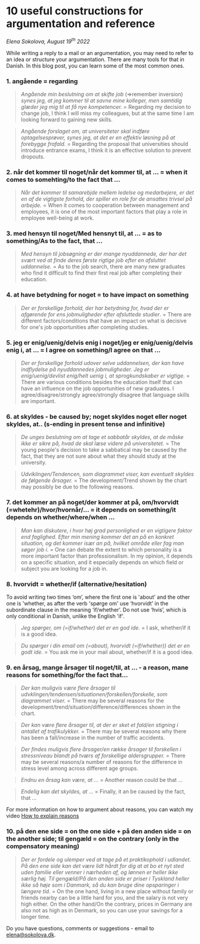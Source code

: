 # 10 useful constructions for argumentation and reference

*Elena Sokolova, August 19<sup>th</sup> 2022*

While writing a reply to a mail or an argumentation, you may need to refer to an idea or structure your argumentation. There are many tools for that in Danish. In this blog post, you can learn some of the most common ones. 


### 1. angående = regarding 
> *Angående min beslutning om at skifte job* (=>remember inversion) *synes jeg, at jeg kommer til at savne mine kolleger, men samtidig glæder jeg mig til at få nye kompetencer.* = Regarding my decision to change job, I think I will miss my colleagues, but at the same time I am looking forward to gaining new skills.
 
> *Angående forslaget om, at universiteter skal indføre optagelsesprøver, synes jeg, at det er en effektiv løsning på at forebygge frafald.* = Regarding the proposal that universities should introduce entrance exams, I think it is an effective solution to prevent dropouts.
 
 
 
### 2. når det kommer til noget/når det kommer til, at … = when it comes to somehting/to the fact that ...
> *Når det kommer til samarebjde mellem ledelse og medarbejere, er det en af de vigtigste forhold, der spiller en role for de ansattes trivsel på arbejde.* = When it comes to cooperation between management and employees, it is one of the most important factors that play a role in employee well-being at work.



### 3. med hensyn til noget/Med hensnyt til, at … = as to something/As to the fact, that ...
> *Med hensyn til jobsøgning er der mange nyuddannede, der har det svært ved at finde deres første rigtige job efter en afsluttet uddannelse.* = As to the job search, there are many new graduates who find it difficult to find their first real job after completing their education. 



### 4. at have betydning for noget = to have impact on something
> *Der er forskellige forhold, der har betydning for, hvad der er afgørende for ens jobmuligheder efter afsluttede studier*. = There are different factors/conditions that have an impact on what is decisive for one's job opportunities after completing studies.


### 5. jeg er enig/uenig/delvis enig i noget/jeg er enig/uenig/delvis enig i, at ... = I agree on something/I agree on that ...
> *Der er forskellige forhold udover selve uddannelsen, der kan have indflydelse på nyuddannedes jobmuligheder. Jeg er enig/uenig/devlist enig/helt uenig i, at sprogkundskaber er vigtige.* = There are various conditions besides the education itself that can have an influence on the job opportunities of new graduates. I agree/disagree/strongly agree/strongly disagree that language skills are important.


### 6. at skyldes - be caused by; noget skyldes noget eller noget skyldes, at.. (s-ending in present tense and infinitive)
> *De unges beslutning om at tage et sabbatår skyldes, at de måske ikke er sikre på, hvad de skal læse videre på universitetet.* = The young people's decision to take a sabbatical may be caused by the fact, that they are not sure about what they should study at the university.
 
> *Udviklingen/Tendencen, som diagrammet viser, kan eventuelt skyldes de følgende årsager.* = The development/Trend shown by the chart may possibly be due to the following reasons. 

### 7. det kommer an på noget/der kommer at på, om/hvorvidt (=whetehr)/hvor/hvornår/...  = it depends on something/it depends on whether/where/when ...
> *Man kan diskutere, i hvor høj grad personlighed er en vigtigere faktor end faglighed. Efter min mening kommer det an på en konkret situation, og det kommer især an på, hvilket område eller fag man søger job i.* = One can debate the extent to which personality is a more important factor than professionalism. In my opinion, it depends on a specific situation, and it especially depends on which field or subject you are looking for a job in.  


### 8. hvorvidt  = whether/if (alternative/hesitation)
To avoid writing two times ‘om’, where the first one is 'about' and the other one is 'whether, as after the verb 'spørge om' use ‘hvorvidt’ in the subordinate clause in the meaning ‘if/whether’. Do not use ‘hvis’, which is only conditional in Danish, unlike the English 'if'. 

> *Jeg spørger, om (=if/whether) det er en god ide.* = I ask, whether/if it is a good idea. 

> *Du spørger i din email om (=about), hvorvidt (=if/whether)) det er en godt ide.* = You ask me in your mail about, whether/if it is a good idea. 

 
### 9. en årsag, mange årsager til noget/til, at ... - a reason, mane reasons for something/for the fact that...
> *Der kan muligvis være flere årsager til udvklingen/tendensen/situationen/forskellen/forskelle, som diagrammet viser.* = There may be several reasons for the development/trend/situation/difference/differences shown in the chart. 

> *Der kan være flere årsager til, at der er sket et fald/en stigning i antallet af trafikulykker.* = There may be several reasons why there has been a fall/increase in the number of traffic accidents. 

> *Der findes muligvis flere årsager/en række årsager til forskellen i stressniveau blandt på tværs af forskellige aldersgrupper.* = There may be several reasons/a number of reasons for the difference in stress level among across different age groups. 

> *Endnu en årsag kan være, at ...* = Another reason could be that ...

> *Endelig kan det skyldes, at ...* = Finally, it an be caused by the fact, that ... 

For more information on how to argument about reasons, you can watch my video [How to explain reasons](https://www.youtube.com/watch?v=FJk9uIGnRx4)

### 10. på den ene side = on the one side + på den anden side = on the another side; til gengæld = on the contrary (only in the compensatory meaning)
> *Der er fordele og ulemper ved at tage på et praktikophold i udlandet. På den ene side kan det være lidt hårdt for dig at at bo et nyt sted uden familie eller venner i nærheden af, og lønnen er heller ikke særlig høj. Til gengæld/På den anden side er priser i Tyskland heller ikke så høje som i Danmark, så du kan bruge dine opsparinger i længere tid.* = On the one hand, living in a new place without family or friends nearby can be a little hard for you, and the salary is not very high either. On the other hand/On the contrary, prices in Germany are also not as high as in Denmark, so you can use your savings for a longer time. 

Do you have questions, comments or suggestions - email to [elena@sokolova.dk](mailto:elena@sokolova.dk). 

   <script async data-uid="135a810818" src="https://fantastic-artisan-8379.ck.page/135a810818/index.js"></script>
